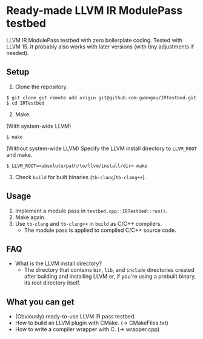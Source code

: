 # Ready-made LLVM IR ModulePass testbed

LLVM IR ModulePass testbed with zero boilerplate coding. Tested with LLVM 15. It probably also works with later versions (with tiny adjustments if needed).

## Setup

1. Clone the repository. 

```
$ git clone git remote add origin git@github.com:gwangmu/IRTestbed.git
$ cd IRTestbed
```

2. Make.

(With system-wide LLVM)

```
$ make
```

(Without system-wide LLVM) Specify the LLVM install directory to `LLVM_ROOT` and make.

```
$ LLVM_ROOT=<absolute/path/to/llvm/install/dir> make
```

3. Check `build` for built binaries (`tb-clang`/`tb-clang++`).

## Usage

1. Implement a module pass in `testbed.cpp::IRTestbed::run()`.
2. Make again.
3. Use `tb-clang` and `tb-clang++` in `build` as C/C++ compilers.
    - The module pass is applied to compiled C/C++ source code.

## FAQ

* What is the LLVM install directory?
    - The directory that contains `bin`, `lib`, and `include` directories
      created after building and installing LLVM or, if you're using a prebuilt
      binary, its root directory itself.

## What you can get

* (Obviously) ready-to-use LLVM IR pass testbed.
* How to build an LLVM plugin with CMake. (-> CMakeFiles.txt)
* How to write a compiler wrapper with C. (-> wrapper.cpp)

